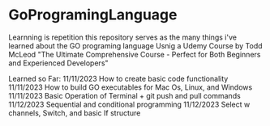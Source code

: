 # GoProgramingLanguage
Learnning is repetition this repository serves as the many things i've learned about the GO programing language Usnig a Udemy Course by Todd McLeod "The Ultimate Comprehensive Course - Perfect for Both Beginners and Experienced Developers"

Learned so Far:
11/11/2023 How to create basic code functionality 
11/11/2023 How to build GO executables for Mac Os, Linux, and Windows
11/11/2023 Basic Operation of Terminal + git push and pull commands
11/12/2023 Sequential and conditional programming
11/12/2023 Select w channels, Switch, and basic If structure

